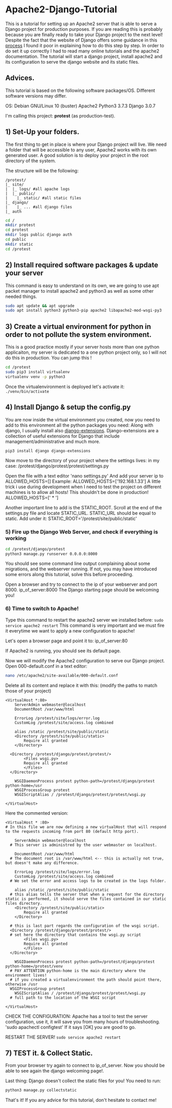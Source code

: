 # Apache2-Django-Tutorial

This is a tutorial for setting up an Apache2 server that is able to serve a Django project for production purposes.
If you are reading this is probably because you are finally ready to take your Django project to the next level!
Despite the fact that the website of Django offers some guidance in this [process](https://docs.djangoproject.com/en/3.0/howto/deployment/wsgi/modwsgi/) I found it poor in explaining how to do this step by step. In order to do set it up correctly I had to read many online tutorials and the apache2 documentation.
The tutorial will start a django project, install apache2 and its configuration to serve the django website and its static files.

## Advices.
This tutorial is based on the following software packages/OS.
Different software versions may differ.

OS: Debian GNU/Linux 10 (buster)
Apache2
Python3 3.7.3
Django 3.0.7

I'm calling this project: **protest** (as production-test).


## 1) Set-Up your folders.

The first thing to get in place is where your Django project will live.
We need a folder that will be accessible to any user, Apache2 works with its own generated user.
A good solution is to deploy your project in the root directory of the system.

The structure will be the following:
```
/protest/
|_ site/
|  |_ logs/ #all apache logs
|  |_ public/
|    |_ static/ #all static files
|_ django/
|    |_ ... #all django files
|_ auth
```

```bash
cd /
mkdir protest
cd protest
mkdir logs public django auth
cd public
mkdir static
cd /protest
```

## 2) Install required software packages & update your server

This command is easy to understand on its own, we are going to use apt packet manager to install apache2 and python3 as well as some other needed things.

```bash
sudo apt update && apt upgrade
sudo apt install python3 python3-pip apache2 libapache2-mod-wsgi-py3
```

## 3) Create a virtual environment for python in order to not pollute the system environment.
This is a good practice mostly if your server hosts more than one python applicaiton, my server is dedicated to a one python project only, so I will not do this in production. You can jump this !

```bash
cd /protest
sudo pip3 install virtualenv
virtualenv venv -p python3
```

Once the virtualenvironment is deployed let's activate it:
`./venv/bin/activate`

## 4) Install Django & setup the config.py
You are now inside the virtual environment you created, now you need to add to this environment all the python packages you need:
Along with django, I usually install also [django-extensions](https://django-extensions.readthedocs.io/en/latest/).
Django-extensions are a collection of useful extensions for Django that include management/administrative and much more.

```bash
pip3 install django django-extensions
```

Now move to the directory of your project where the settings lives:
in my case: /protest/django/protest/protest/settings.py

Open the file with a text editor 'nano settings.py'
And add your server ip to ALLOWED_HOSTS=[]
Example: ALLOWED_HOSTS=['192.168.1.33']
A little trick i use during development when I need to test the project on different machines is to allow all hosts!
This shouldn't be done in production!
ALLOWED_HOSTS=[' * ']

Another important line to add is the STATIC_ROOT.
Scroll at the end of the settings.py file and locate STATIC_URL.
STATIC_URL should be equal to static.
Add under it: STATIC_ROOT='/protest/site/public/static'

### 5)  Fire up the Django Web Server, and check if everything is working
```bash
cd /protest/django/protest
python3 manage.py runserver 0.0.0.0:8000
```

You should see some command line output complaining about some migrations, and the webserver running.
If not, you may have introduced some errors along this tutorial, solve this before proceeding.

Open a browser and try to connect to the ip of your webserver and port 8000.
ip_of_server:8000
The Django starting page should be welcoming you!



### 6) Time to switch to Apache!

Type this command to restart the apache2 server we installed before:
`sudo service apache2 restart`
This command is very important and we must fire it everytime we want to apply a new configuration to apache!

Let's open a browser page and point it to:
ip_of_server:80

If Apache2 is running, you should see its default page.

Now we will modify the Apache2 configuration to serve our Django project.
Open 000-default.conf in a text editor:
```bash
nano /etc/apache2/site-available/000-default.conf
```
Delete all its content and replace it with this: (modify the paths to match those of your project)
```apache2
<VirtualHost *:80>
	ServerAdmin webmaster@localhost
	DocumentRoot /var/www/html

	ErrorLog /protest/site/logs/error.log
	CustomLog /protest/site/access.log combined

	alias /static /protest/site/public/static
	<Directory /protest/site/public/static>
		Require all granted
	</Directory>

  <Directory /protest/django/protest/protest/>
		<Files wsgi.py>
		Require all granted
		</Files>
  </Directory>

	WSGIDaemonProcess protest python-path=/protest/django/protest python-home=/usr
	WSGIProcessGroup protest
	WSGIScriptAlias / /protest/django/protest/protest/wsgi.py

</VirtualHost>
```

Here the commented version:
```
<VirtualHost * :80>
# In this file we are now defining a new virtualHost that will respond to the requests incoming from port 80 (default http port).

	ServerAdmin webmaster@localhost
  # This server is administred by the user webmaster on localhost.

	DocumentRoot /var/www/html
  # The document root is /var/www/html <-- this is actually not true, but doesn't make any difference.

	ErrorLog /protest/site/logs/error.log
	CustomLog /protest/site/access.log combined
  # We set the error and access logs to be created in the logs folder.

	alias /static /protest/site/public/static
  # this alias tells the server that when a request for the directory static is performed, it should serve the files contained in our static files directory.
	<Directory /protest/site/public/static>
		Require all granted
	</Directory>

  # this is last part regards the configuration of the wsgi script.
  <Directory /protest/django/protest/protest/>
  # set here the directory that contains the wsgi.py script
		<Files wsgi.py>
		Require all granted
		</Files>
  </Directory>

	WSGIDaemonProcess protest python-path=/protest/django/protest python-home=/protest/venv
  # PAY ATTENTION python-home is the main directory where the environment lives!
  # if you created a virtualenvironment the path should point there, otherwise /usr
  WSGIProcessGroup protest
	WSGIScriptAlias / /protest/django/protest/protest/wsgi.py
  # full path to the location of the WSGI script

</VirtualHost>
```

CHECK THE CONFIGURATION:
Apache has a tool to test the server configuration, use it, it will save you from many hours of troubleshooting.
'sudo apachectl configtest'
If it says [OK] you are good to go.

RESTART THE SERVER!
`sudo service apache2 restart`


## 7) TEST it. & Collect Static.

From your browser try again to connect to ip_of_server.
Now you should be able to see again the django welcoming page!.

Last thing:
Django doesn't collect the static files for you!
You need to run:
```bash
python3 manage.py collectstatic
```


That's it!
If you any advice for this tutorial, don't hesitate to contact me!
